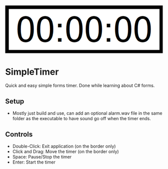 ![alt text](https://github.com/Pocable/SimpleTimer/blob/master/image.PNG?raw=true)
# SimpleTimer
Quick and easy simple forms timer. Done while learning about C# forms.
## Setup
* Mostly just build and use, can add an optional alarm.wav file in the same folder as the executable to have sound go off when the timer ends.
## Controls
* Double-Click: Exit application (on the border only)
* Click and Drag: Move the timer (on the border only)
* Space: Pause/Stop the timer
* Enter: Start the timer
